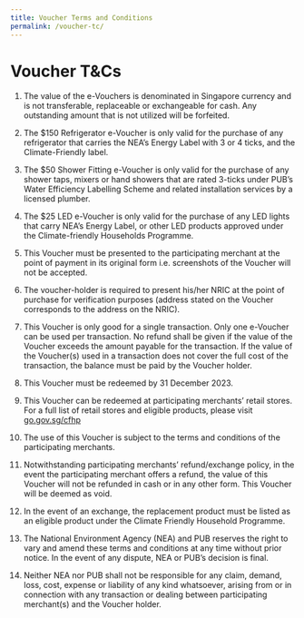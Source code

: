 ```yaml
---
title: Voucher Terms and Conditions
permalink: /voucher-tc/
---
```


# Voucher T&Cs

1. The value of the e-Vouchers is denominated in Singapore currency and is not transferable, replaceable or exchangeable for cash. Any outstanding amount that is not utilized will be forfeited.

2. The $150 Refrigerator e-Voucher is only valid for the purchase of any refrigerator that carries the NEA’s Energy Label with 3 or 4 ticks, and the Climate-Friendly label.

3. The $50 Shower Fitting e-Voucher is only valid for the purchase of any shower taps, mixers or hand showers that are rated 3-ticks under PUB’s Water Efficiency Labelling Scheme and related installation services by a licensed plumber.

4. The $25 LED e-Voucher is only valid for the purchase of any LED lights that carry NEA’s Energy Label, or other LED products approved under the Climate-friendly Households Programme.

5. This Voucher must be presented to the participating merchant at the point of payment in its original form i.e. screenshots of the Voucher will not be accepted.

6. The voucher-holder is required to present his/her NRIC at the point of purchase for verification purposes (address stated on the Voucher corresponds to the address on the NRIC).

7. This Voucher is only good for a single transaction. Only one e-Voucher can be used per transaction. 
No refund shall be given if the value of the Voucher exceeds the amount payable for the transaction. If the value of the Voucher(s) used in a transaction does not cover the full cost of the transaction, the balance must be paid by the Voucher holder.

8. This Voucher must be redeemed by 31 December 2023.

9. This Voucher can be redeemed at participating merchants’ retail stores. For a full list of retail stores and eligible products, please visit [go.gov.sg/cfhp](www.go.gov.sg/cfhp)

10. The use of this Voucher is subject to the terms and conditions of the participating merchants.

11. Notwithstanding participating merchants’ refund/exchange policy, in the event the participating merchant offers a refund, the value of this Voucher will not be refunded in cash or in any other form. This Voucher will be deemed as void.
	
12. In the event of an exchange, the replacement product must be listed as an eligible product under the Climate Friendly Household Programme.

13. The National Environment Agency (NEA) and PUB reserves the right to vary and amend these terms and conditions at any time without prior notice. In the event of any dispute, NEA or PUB’s decision is final. 

14. Neither NEA nor PUB shall not be responsible for any claim, demand, loss, cost, expense or liability of any kind whatsoever, arising from or in connection with any transaction or dealing between participating merchant(s) and the Voucher holder.
